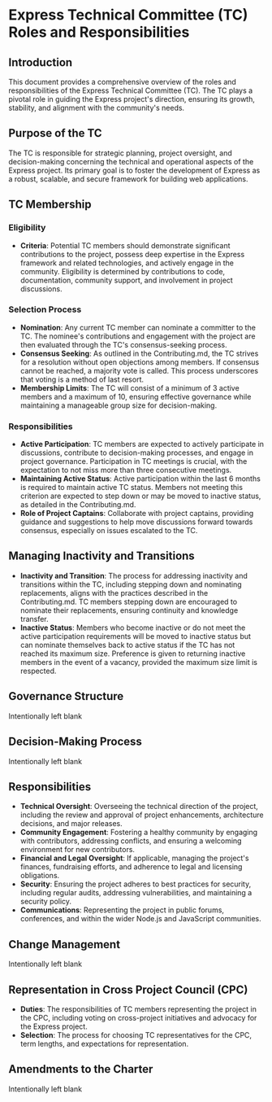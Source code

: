 # Express Technical Committee (TC) Roles and Responsibilities

## Introduction

This document provides a comprehensive overview of the roles and responsibilities of the Express Technical Committee (TC). The TC plays a pivotal role in guiding the Express project's direction, ensuring its growth, stability, and alignment with the community's needs.

## Purpose of the TC

The TC is responsible for strategic planning, project oversight, and decision-making concerning the technical and operational aspects of the Express project. Its primary goal is to foster the development of Express as a robust, scalable, and secure framework for building web applications.

## TC Membership

### Eligibility

- **Criteria**: Potential TC members should demonstrate significant contributions to the project, possess deep expertise in the Express framework and related technologies, and actively engage in the community. Eligibility is determined by contributions to code, documentation, community support, and involvement in project discussions.

### Selection Process

- **Nomination**: Any current TC member can nominate a committer to the TC. The nominee's contributions and engagement with the project are then evaluated through the TC's consensus-seeking process.
- **Consensus Seeking**: As outlined in the Contributing.md, the TC strives for a resolution without open objections among members. If consensus cannot be reached, a majority vote is called. This process underscores that voting is a method of last resort.
- **Membership Limits**: The TC will consist of a minimum of 3 active members and a maximum of 10, ensuring effective governance while maintaining a manageable group size for decision-making.

### Responsibilities

- **Active Participation**: TC members are expected to actively participate in discussions, contribute to decision-making processes, and engage in project governance. Participation in TC meetings is crucial, with the expectation to not miss more than three consecutive meetings.
- **Maintaining Active Status**: Active participation within the last 6 months is required to maintain active TC status. Members not meeting this criterion are expected to step down or may be moved to inactive status, as detailed in the Contributing.md.
- **Role of Project Captains**: Collaborate with project captains, providing guidance and suggestions to help move discussions forward towards consensus, especially on issues escalated to the TC.

## Managing Inactivity and Transitions

- **Inactivity and Transition**: The process for addressing inactivity and transitions within the TC, including stepping down and nominating replacements, aligns with the practices described in the Contributing.md. TC members stepping down are encouraged to nominate their replacements, ensuring continuity and knowledge transfer.
- **Inactive Status**: Members who become inactive or do not meet the active participation requirements will be moved to inactive status but can nominate themselves back to active status if the TC has not reached its maximum size. Preference is given to returning inactive members in the event of a vacancy, provided the maximum size limit is respected.

## Governance Structure

Intentionally left blank

## Decision-Making Process

Intentionally left blank

## Responsibilities

- **Technical Oversight**: Overseeing the technical direction of the project, including the review and approval of project enhancements, architecture decisions, and major releases.
- **Community Engagement**: Fostering a healthy community by engaging with contributors, addressing conflicts, and ensuring a welcoming environment for new contributors.
- **Financial and Legal Oversight**: If applicable, managing the project's finances, fundraising efforts, and adherence to legal and licensing obligations.
- **Security**: Ensuring the project adheres to best practices for security, including regular audits, addressing vulnerabilities, and maintaining a security policy.
- **Communications**: Representing the project in public forums, conferences, and within the wider Node.js and JavaScript communities.

## Change Management

Intentionally left blank

## Representation in Cross Project Council (CPC)

- **Duties**: The responsibilities of TC members representing the project in the CPC, including voting on cross-project initiatives and advocacy for the Express project.
- **Selection**: The process for choosing TC representatives for the CPC, term lengths, and expectations for representation.

## Amendments to the Charter

Intentionally left blank

